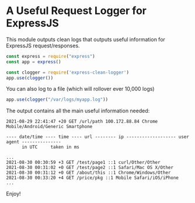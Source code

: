 # A Useful Request Logger for ExpressJS

This module outputs clean logs that outputs useful information for ExpressJS request/responses.

```javascript
const express = require("express")
const app = express()

const clogger = require('express-clean-logger')
app.use(clogger())

```

You can also log to a file (which will rollover ever 10,000 logs)

```javascript
app.use(clogger("/var/logs/myapp.log"))
```

The output contains all the main useful information needed:

```
2021-08-29 22:41:47 +20 GET /url/path 100.172.88.84 Chrome Mobile/Android/Generic Smartphone

---- date/time ---- time ---- url -------- ip ------------------- user agent ---------------
      in UTC     taken in ms

...
2021-08-30 00:30:59 +3 GET /test/page1 ::1 curl/Other/Other
2021-08-30 00:31:02 +0 GET /test/page2 ::1 Safari/Mac OS X/Other
2021-08-30 00:31:12 +0 GET /about/this ::1 Chrome/Windows/Other
2021-08-30 00:33:20 +4 GET /price/pkg ::1 Mobile Safari/iOS/iPhone
...

```

Enjoy!
